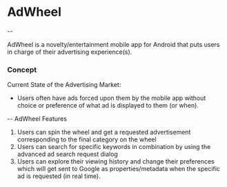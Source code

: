 # AdWheel
--

AdWheel is a novelty/entertainment mobile app for Android that puts users in charge of their advertising experience(s).

### Concept
Current State of the Advertising Market:<br/>
* Users often have ads forced upon them by the mobile app without choice or preference of what ad is displayed to them (or when).

-- AdWheel Features
<ol>
<li>Users can spin the wheel and get a requested advertisement corresponding to the final category on the wheel</li>
<li>Users can search for specific keywords in combination by using the advanced ad search request dialog</li>
<li>Users can explore their viewing history and change their preferences which will get sent to Google as properties/metadata when the specific ad is requested (in real time).</li>
</ol>



